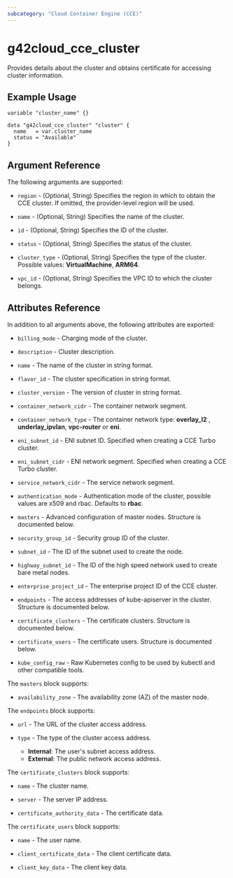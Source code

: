 ```yaml
---
subcategory: "Cloud Container Engine (CCE)"
---
```


# g42cloud_cce_cluster

Provides details about the cluster and obtains certificate for accessing cluster information.

## Example Usage

```hcl
variable "cluster_name" {}

data "g42cloud_cce_cluster" "cluster" {
  name   = var.cluster_name
  status = "Available"
}
```

## Argument Reference

The following arguments are supported:

* `region` - (Optional, String) Specifies the region in which to obtain the CCE cluster. If omitted, the provider-level
  region will be used.

* `name` - (Optional, String) Specifies the name of the cluster.

* `id` - (Optional, String) Specifies the ID of the cluster.

* `status` - (Optional, String) Specifies the status of the cluster.

* `cluster_type` - (Optional, String) Specifies the type of the cluster. Possible values: **VirtualMachine**, **ARM64**.

* `vpc_id` - (Optional, String) Specifies the VPC ID to which the cluster belongs.

## Attributes Reference

In addition to all arguments above, the following attributes are exported:

* `billing_mode` - Charging mode of the cluster.

* `description` - Cluster description.

* `name` - The name of the cluster in string format.

* `flavor_id` - The cluster specification in string format.

* `cluster_version` - The version of cluster in string format.

* `container_network_cidr` - The container network segment.

* `container_network_type` - The container network type: **overlay_l2** , **underlay_ipvlan**, **vpc-router** or **eni**.

* `eni_subnet_id` - ENI subnet ID. Specified when creating a CCE Turbo cluster.

* `eni_subnet_cidr` - ENI network segment. Specified when creating a CCE Turbo cluster.

* `service_network_cidr` - The service network segment.

* `authentication_mode` - Authentication mode of the cluster, possible values are x509 and rbac. Defaults to **rbac**.

* `masters` - Advanced configuration of master nodes. Structure is documented below.

* `security_group_id` - Security group ID of the cluster.

* `subnet_id` - The ID of the subnet used to create the node.

* `highway_subnet_id` - The ID of the high speed network used to create bare metal nodes.

* `enterprise_project_id` - The enterprise project ID of the CCE cluster.

* `endpoints` - The access addresses of kube-apiserver in the cluster. Structure is documented below.

* `certificate_clusters` - The certificate clusters. Structure is documented below.

* `certificate_users` - The certificate users. Structure is documented below.

* `kube_config_raw` - Raw Kubernetes config to be used by kubectl and other compatible tools.

The `masters` block supports:

* `availability_zone` - The availability zone (AZ) of the master node.

The `endpoints` block supports:

* `url` - The URL of the cluster access address.

* `type` - The type of the cluster access address.
  + **Internal**: The user's subnet access address.
  + **External**: The public network access address.

The `certificate_clusters` block supports:

* `name` - The cluster name.

* `server` - The server IP address.

* `certificate_authority_data` - The certificate data.

The `certificate_users` block supports:

* `name` - The user name.

* `client_certificate_data` - The client certificate data.

* `client_key_data` - The client key data.

